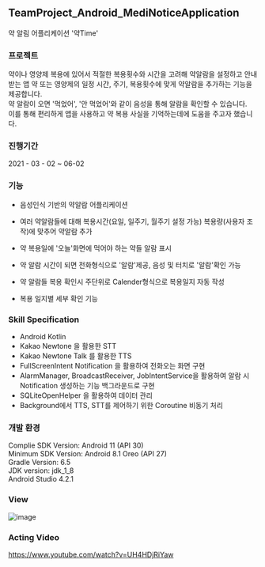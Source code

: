 ## TeamProject_Android_MediNoticeApplication
약 알림 어플리케이션 '약Time'

### 프로젝트

약이나 영양제 복용에 있어서 적절한 복용횟수와 시간을 고려해 약알람을 설정하고 안내받는 앱 
약 또는 영양제의 일정 시간, 주기, 복용횟수에 맞게 약알람을 추가하는 기능을 제공합니다.        
약 알람이 오면 '먹었어', '안 먹었어'와 같이 음성을 통해 알람을 확인할 수 있습니다.  
이를 통해 편리하게 앱을 사용하고 약 복용 사실을 기억하는데에 도움을 주고자 했습니다.      

### 진행기간

2021 - 03 - 02 ~ 06-02


### 기능

- 음성인식 기반의 약알람 어플리케이션

- 여러 약알람들에 대해 복용시간(요일, 일주기, 월주기 설정 가능) 복용량(사용자 조작)에 맞추어 약알람 추가

- 약 복용일에 '오늘'화면에 먹어야 하는 약들 알람 표시

- 약 알람 시간이 되면 전화형식으로 '알람'제공, 음성 및 터치로 '알람'확인 가능

- 약 알람들 복용 확인시 주단위로 Calender형식으로 복용일지 자동 작성

- 복용 일지별 세부 확인 기능

### Skill Specification

- Android Kotlin
- Kakao Newtone 을 활용한 STT
- Kakao Newtone Talk 를 활용한 TTS
- FullScreenIntent Notification 을 활용하여 전화오는 화면 구현
- AlarmManager, BroadcastReceiver, JobIntentService을 활용하여 알람 시 Notification 생성하는 기능 백그라운드로 구현
- SQLiteOpenHelper 을 활용하여 데이터 관리
- Background에서 TTS, STT를 제어하기 위한 Coroutine 비동기 처리   

### 개발 환경
Complie SDK Version: Android 11 (API 30)    
Minimum SDK Version: Android 8.1 Oreo (API 27)    
Gradle Version: 6.5   
JDK version: jdk_1_8    
Android Studio 4.2.1    

### View

![image](https://user-images.githubusercontent.com/44837403/181684109-d73895a5-7325-428c-b086-0926ce9923ff.png)


### Acting Video

https://www.youtube.com/watch?v=UH4HDjRiYaw
